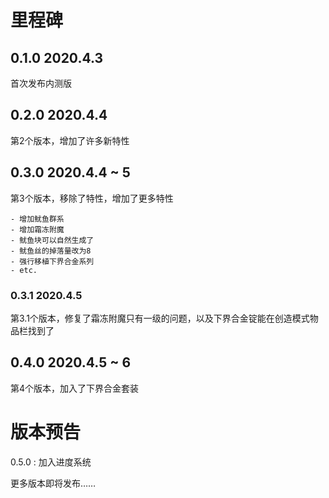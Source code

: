 # 里程碑
## 0.1.0 2020.4.3
首次发布内测版

## 0.2.0 2020.4.4
第2个版本，增加了许多新特性

## 0.3.0 2020.4.4 ~ 5
第3个版本，移除了特性，增加了更多特性

    - 增加鱿鱼群系
    - 增加霜冻附魔
    - 鱿鱼块可以自然生成了
    - 鱿鱼丝的掉落量改为8
    - 强行移植下界合金系列
    - etc.
    
### 0.3.1 2020.4.5
第3.1个版本，修复了霜冻附魔只有一级的问题，以及下界合金锭能在创造模式物品栏找到了

## 0.4.0 2020.4.5 ~ 6
第4个版本，加入了下界合金套装

# 版本预告
0.5.0 : 加入进度系统

更多版本即将发布……